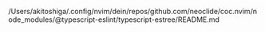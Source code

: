/Users/akitoshiga/.config/nvim/dein/repos/github.com/neoclide/coc.nvim/node_modules/@typescript-eslint/typescript-estree/README.md